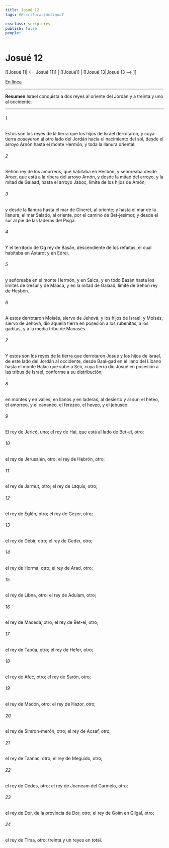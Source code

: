 ```yaml
---
title: Josué 12
tags: #Escrituras\AntiguoT

cssclass: scriptures
publish: false
people:
---
```


# Josué 12
[[Josué 11| <-- Josué 11]] | [[Josué]] | [[Josué 13|Josué 13 --> ]]

[En línea](https://churchofjesuschrist.org/study/scriptures/ot/josh/12?lang=spa)

---
__Resumen__
Israel conquista a dos reyes al oriente del Jordán y a treinta y uno al occidente.

---
###### 1 
Estos son los reyes de la tierra que los hijos de Israel derrotaron, y cuya tierra poseyeron al otro lado del Jordán hacia el nacimiento del sol, desde el arroyo Arnón hasta el monte Hermón, y toda la llanura oriental:

###### 2 
Sehón rey de los amorreos, que habitaba en Hesbón, y señoreaba desde Aroer, que está a la ribera del arroyo Arnón, y desde la mitad del arroyo, y la mitad de Galaad, hasta el arroyo Jaboc, límite de los hijos de Amón;

###### 3 
y desde la llanura hasta el mar de Cineret, al oriente; y hasta el mar de la llanura, el mar Salado, al oriente, por el camino de Bet-jesimot; y desde el sur al pie de las laderas del Pisga.

###### 4 
Y el territorio de Og rey de Basán, descendiente de los refaítas, el cual habitaba en Astarot y en Edrei,

###### 5 
y señoreaba en el monte Hermón, y en Salca, y en todo Basán hasta los límites de Gesur y de Maaca, y en la mitad de Galaad, límite de Sehón rey de Hesbón.

###### 6 
A estos derrotaron Moisés, siervo de Jehová, y los hijos de Israel; y Moisés, siervo de Jehová, dio aquella tierra en posesión a los rubenitas, a los gaditas, y a la media tribu de Manasés.

###### 7 
Y estos son los reyes de la tierra que derrotaron Josué y los hijos de Israel, de este lado del Jordán al occidente, desde Baal-gad en el llano del Líbano hasta el monte Halac que sube a Seir, cuya tierra dio Josué en posesión a las tribus de Israel, conforme a su distribución;

###### 8 
en montes y en valles, en llanos y en laderas, al desierto y al sur; el heteo, el amorreo, y el cananeo, el ferezeo, el heveo, y el jebuseo:

###### 9 
El rey de Jericó, uno; el rey de Hai, que está al lado de Bet-el, otro;

###### 10 
el rey de Jerusalén, otro; el rey de Hebrón, otro;

###### 11 
el rey de Jarmut, otro; el rey de Laquis, otro;

###### 12 
el rey de Eglón, otro; el rey de Gezer, otro;

###### 13 
el rey de Debir, otro; el rey de Geder, otro;

###### 14 
el rey de Horma, otro; el rey de Arad, otro;

###### 15 
el rey de Libna, otro; el rey de Adulam, otro;

###### 16 
el rey de Maceda, otro; el rey de Bet-el, otro;

###### 17 
el rey de Tapúa, otro; el rey de Hefer, otro;

###### 18 
el rey de Afec, otro; el rey de Sarón, otro;

###### 19 
el rey de Madón, otro; el rey de Hazor, otro;

###### 20 
el rey de Simron-merón, otro; el rey de Acsaf, otro;

###### 21 
el rey de Taanac, otro; el rey de Meguido, otro;

###### 22 
el rey de Cedes, otro; el rey de Jocneam del Carmelo, otro;

###### 23 
el rey de Dor, de la provincia de Dor, otro; el rey de Goim en Gilgal, otro;

###### 24 
el rey de Tirsa, otro; treinta y un reyes en total.

